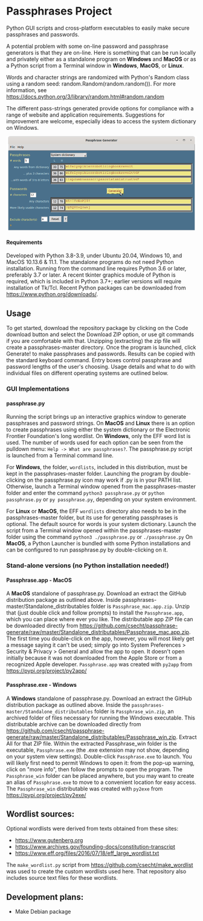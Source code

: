 # Passphrases Project
Python GUI scripts and cross-platform executables to easily make secure passphrases and passwords.

A potential problem with some on-line password and passphrase generators is that they are on-line. Here is something that can be run locally and privately either as a standalone program on **Windows** and **MacOS** or as a Python script from a Terminal window in **Windows**, **MacOS**, or **Linux**. 

Words and character strings are randomized with Python's Random class using a random seed: random.Random(random.random()). For more information, see https://docs.python.org/3/library/random.html#random.random

The different pass-strings generated provide options for compliance with a range of website and application requirements. 
Suggestions for improvement are welcome, especially ideas to access the system dictionary on Windows.

![passphrase GUI](passphrase_scrnshot.png)

#### Requirements
Developed with Python 3.8-3.9, under Ubuntu 20.04, Windows 10, and MacOS 10.13.6 & 11.1. The standalone programs do not need Python installation. 
Running from the command line requires Python 3.6 or later, preferably 3.7 or later. A recent tkinter graphics module of Python is required, which is included in Python 3.7+; earlier versions will require installation of Tk/Tcl. Recent Python packages can be downloaded from https://www.python.org/downloads/.

## Usage
To get started, download the repository package by clicking on the Code download button and select the Download ZIP option, or use git commands if you are comfortable with that. Unzipping (extracting) the zip file will create a passphrases-master directory. Once the program is launched, click Generate! to make passphrases and passwords. Results can be copied with the standard keyboard command. Entry boxes control passphrase and password lengths of the user's choosing. Usage details and what to do with individual files on different operating systems are outlined below.

### GUI Implementations
#### passphrase.py
Running the script brings up an interactive graphics window to generate passphrases and password strings. On **MacOS** and **Linux** there is an option to create passphrases using either the system dictionary or the Electronic Frontier Foundation's long wordlist. On **Windows**, only the EFF word list is used. The number of words used for each option can be seen from the pulldown menu: `Help -> What are passphrases?`. The passphrase.py script is launched from a Terminal command line. 

For **Windows**, the folder, `wordlists`, included in this distribution, must be kept in the passphrases-master folder. Launching the program by double-clicking on the passphrase.py icon may work if .py is in your PATH list. Otherwise, launch a Terminal window opened from the passphrases-master folder and enter the command ```python3 passphrase.py``` or ```python passphrase.py``` or ```py passphrase.py```, depending on your system environment. 

For **Linux** or **MacOS**, the EFF `wordlists` directory also needs to be in the passphrases-master folder, but its use for generating passphrases is optional. The default source for words is your system dictionary. Launch the script from a Terminal window opened within the passphrases-master folder using the command 
```python3 ./passphrase.py``` or ```./passphrase.py```  On **MacOS**, a Python Launcher is bundled with some Python installations and can be configured to run passphrase.py by double-clicking on it.

### Stand-alone versions (no Python installation needed!)
#### Passphrase.app - MacOS
A **MacOS** standalone of passphrase.py. Download an extract the GitHub distribution package as outlined above. Inside passphrases-master/Standalone_distributables folder is `Passphrase_mac.app.zip`. Unzip that (just double click and follow prompts) to install the `Passphrase.app`, which you can place where ever you like. The distributable app ZIP file can be downloaded directly from https://github.com/csecht/passphrase-generate/raw/master/Standalone_distributables/Passphrase_mac.app.zip. The first time you double-click on the app, however, you will most likely get a message saying it can't be used; simply go into System Preferences > Security & Privacy > General and allow the app to open. It doesn't open initially because it was not downloaded from the Apple Store or from a recognized Apple developer. `Passphrase.app` was created with `py2app` from https://pypi.org/project/py2app/

#### Passphrase.exe - Windows
A **Windows** standalone of passphrase.py. Download an extract the GitHub distribution package as outlined above. Inside the `passphrases-master/Standalone_distributables` folder is `Passphrase_win.zip`, an archived folder of files necessary for running the Windows executable. This distributable archive can be downloaded directly from  https://github.com/csecht/passphrase-generate/raw/master/Standalone_distributables/Passphrase_win.zip. Extract All for that ZIP file. Within the extracted Passphrase_win folder is the executable, `Passphrase.exe` (the .exe extension may not show, depending on your system view settings). Double-click `Passphrase.exe` to launch. You will likely first need to permit Windows to open it: from the pop-up warning, click on "more info", then follow the prompts to open the program. The `Passphrase_win` folder can be placed anywhere, but you may want to create an alias of `Passphrase.exe` to move to a convenient location for easy access. The `Passphrase_win` distributable was created with `py2exe` from https://pypi.org/project/py2exe/

## Wordlist sources:
Optional wordlists were derived from texts obtained from these sites:
- https://www.gutenberg.org
- https://www.archives.gov/founding-docs/constitution-transcript
- https://www.eff.org/files/2016/07/18/eff_large_wordlist.txt

The `make_wordlist.py` script from https://github.com/csecht/make_wordlist was used to create the custom wordlists used here. That repository also includes source text files for these wordlists.

## Development plans:
- Make Debian package

